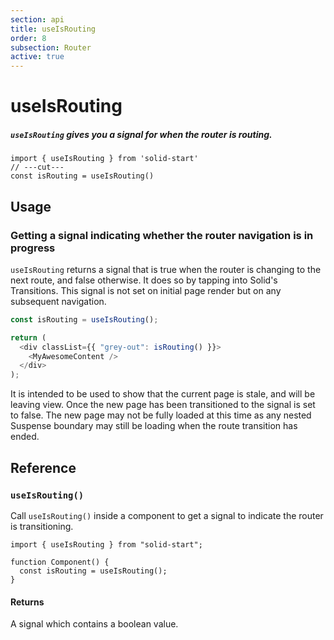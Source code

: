 ```yaml
---
section: api
title: useIsRouting
order: 8
subsection: Router
active: true
---
```


# useIsRouting

##### `useIsRouting` gives you a signal for when the router is routing.

<div class="text-lg">

```tsx twoslash
import { useIsRouting } from 'solid-start'
// ---cut---
const isRouting = useIsRouting()
```

</div>

<table-of-contents></table-of-contents>

## Usage

### Getting a signal indicating whether the router navigation is in progress

`useIsRouting` returns a signal that is true when the router is changing to the next route, and false otherwise. It does so by tapping into Solid's Transitions. This signal is not set on initial page render but on any subsequent navigation.

```js
const isRouting = useIsRouting();

return (
  <div classList={{ "grey-out": isRouting() }}>
    <MyAwesomeContent />
  </div>
);
```

It is intended to be used to show that the current page is stale, and will be leaving view. Once the new page has been transitioned to the signal is set to false. The new page may not be fully loaded at this time as any nested Suspense boundary may still be loading when the route transition has ended.

## Reference

### `useIsRouting()`

Call `useIsRouting()` inside a component to get a signal to indicate the router is transitioning.

```tsx twoslash
import { useIsRouting } from "solid-start";

function Component() {
  const isRouting = useIsRouting();
}
```

#### Returns

A signal which contains a boolean value.
